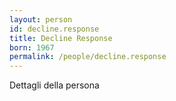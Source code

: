 ```yaml
---
layout: person
id: decline.response
title: Decline Response
born: 1967
permalink: /people/decline.response
---
```


Dettagli della persona 
